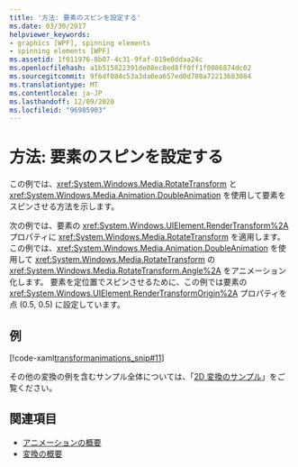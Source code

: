 ```yaml
---
title: '方法: 要素のスピンを設定する'
ms.date: 03/30/2017
helpviewer_keywords:
- graphics [WPF], spinning elements
- spinning elements [WPF]
ms.assetid: 1f011976-8b07-4c31-9faf-019e0ddaa24c
ms.openlocfilehash: a1b515822391de08ec8ed8ff0ff1f0086874dc02
ms.sourcegitcommit: 9f6df084c53a3da0ea657ed0d708a72213683084
ms.translationtype: MT
ms.contentlocale: ja-JP
ms.lasthandoff: 12/09/2020
ms.locfileid: "96985903"
---
```

# <a name="how-to-make-an-element-spin-in-place"></a>方法: 要素のスピンを設定する
この例では、<xref:System.Windows.Media.RotateTransform> と <xref:System.Windows.Media.Animation.DoubleAnimation> を使用して要素をスピンさせる方法を示します。  
  
 次の例では、要素の <xref:System.Windows.UIElement.RenderTransform%2A> プロパティに <xref:System.Windows.Media.RotateTransform> を適用します。 この例では、<xref:System.Windows.Media.Animation.DoubleAnimation> を使用して <xref:System.Windows.Media.RotateTransform> の <xref:System.Windows.Media.RotateTransform.Angle%2A> をアニメーション化します。 要素を定位置でスピンさせるために、この例では要素の <xref:System.Windows.UIElement.RenderTransformOrigin%2A> プロパティを点 (0.5, 0.5) に設定しています。  
  
## <a name="example"></a>例  
 [!code-xaml[transformanimations_snip#11](~/samples/snippets/xaml/VS_Snippets_Wpf/transformanimations_snip/XAML/RotateAboutCenterExample.xaml#11)]  
  
 その他の変換の例を含むサンプル全体については、「[2D 変換のサンプル](https://github.com/Microsoft/WPF-Samples/tree/master/Graphics/2DTransforms)」をご覧ください。  
  
## <a name="see-also"></a>関連項目

- [アニメーションの概要](animation-overview.md)
- [変換の概要](transforms-overview.md)
